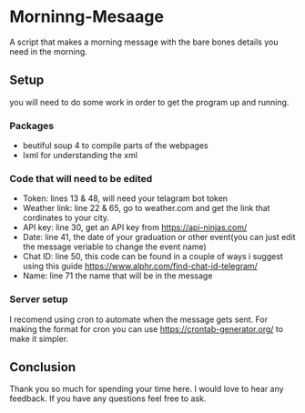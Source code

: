 # Morninng-Mesaage
A script that makes a morning message with the bare bones details you need in the morning.

## Setup
you will need to do some work in order to get the program up and running.
### Packages
- beutiful soup 4 to compile parts of the webpages
- lxml for understanding the xml

### Code that will need to be edited
- Token: lines 13 & 48, will need your telagram bot token
- Weather link: line 22 & 65, go to weather.com and get the link that cordinates to your city.
- API key: line 30, get an API key from https://api-ninjas.com/
- Date: line 41, the date of your graduation or other event(you can just edit the message veriable to change the event name)
- Chat ID: line 50, this code can be found in a couple of ways i suggest using this guide https://www.alphr.com/find-chat-id-telegram/
- Name: line 71 the name that will be in the message

### Server setup
I recomend using cron to automate when the message gets sent. For making the format for cron you can use https://crontab-generator.org/ to make it simpler.

## Conclusion
Thank you so much for spending your time here. I would love to hear any feedback. If you have any questions feel free to ask.
